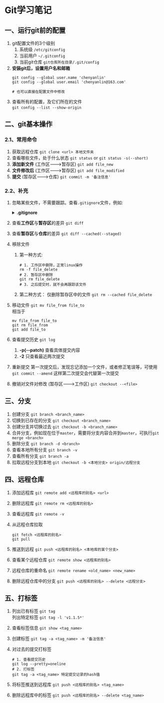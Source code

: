 # Git学习笔记
## 一、运行git前的配置
1. git配置文件的3个级别
    1. 系统级 `/etc/gitconfig`
    2. 当前用户 `~/.gitconfig`
    3. 当前git仓库 `git仓库所在目录/.git/config`
2. **安装git后，设置用户名和邮箱**
    ```shell
    git config --global user.name 'chenyanlin'
    git config --global user.email 'chenyanlin@163.com'

    # 也可以直接在配置文件中修改
    ```
3. 查看所有的配置，及它们所在的文件  
`git config --list --show-origin`

## 二、git基本操作
### 2.1、常用命令
1. 获取远程仓库 `git clone <url> 本地文件夹`
2. 查看哪些文件，处于什么状态 `git status` or `git status -s(--short)`
3. **添加新文件** (工作区--->暂存区) `git add file_new`
4. **文件修改后** (工作区--->暂存区) `git add file_modified`
5. **提交** (暂存区--->仓库) `git commit -m '备注信息'`
### 2.2、补充
1. 忽略某些文件，不需要跟踪。查看`.gitignore`文件，例如:
    <details>
    <summary><b>.gitignore</b></summary>

    ```shell
    #忽略所有.o或.a文件
    *.[oa]
    # 但跟踪所有的 lib.a，即便你在前面忽略了 .a 文件
    !lib.a

    # 只忽略当前目录下的 TODO 文件，而不忽略 subdir/TODO
    /TODO

    # 忽略任何目录下名为 build 的文件夹
    build/

    # 忽略 doc/notes.txt，但不忽略 doc/server/arch.txt
    doc/*.txt

    # 忽略 doc/ 目录及其所有子目录下的 .pdf 文件
    doc/**/*.pdf
    ```

    </details>

2. 查看**工作区**与**暂存区**的差异 `git diff`
3. 查看**暂存区**与**仓库**的差异 `git diff --cached(--staged)`
4. 移除文件
    1. 第一种方式:
        ```shell
        # 1. 工作区中删除，正常linux操作
        rm -f file_delete
        # 2. 暂存区中删除
        git rm file_delete
        # 3. 之后提交时，就不会再跟踪该文件
        ```
    2. 第二种方式：
    仅删除暂存区中的文件 `git rm --cached file_delete`
5. 移动文件 `git mv file_from file_to`  
    相当于
    ```shell
    mv file_from file_to
    git rm file_from
    git add file_to
    ```
6. 查看提交历史 `git log`
    1. **-p(--patch)** 查看具体提交内容
    2. **-2** 只查看最近两次提交
7. 重新提交
    第一次提交后，发现忘记添加一个文件，或者修正笔误等，可使用 `git commit --amend` 这样第二次提交会代替第一次提交
8. 撤销对文件对修改 (暂存区--->工作区) `git checkout --<file>`

## 三、分支
1. 创建分支 `git branch <branch_name>`
2. 切换到已存在的分支 `git checkout <branch_name>`
3. 创建分支并切换过去 `git checkout -b <branch_name>`
4. 合并分支，例如现在位于`master`，需要将分支内容合并到`master`，可执行`git merge <branch>`
5. 删除分支 `git branch -d <branch>`
6. 查看本地所有分支 `git branch -v`
7. 查看所有分支 `git branch -a`
8. 拉取远程分支到本地 `git checkout -b <本地分支> origin/远程分支`

## 四、远程仓库
1. 添加远程库 `git remote add <远程库的别名> <url>`
2. 删除远程库 `git remote rm <远程库的别名>`
3. 查看远程库 `git remote -v`
4. 从远程仓库拉取

    ```
    git fetch <远程库的别名>
    git pull
    ```

5. 推送到远程 `git push <远程库的别名> <本地库的某个分支>`
6. 查看某个远程仓库 `git remote show <远程库的别名>`
5. 远程仓库的重命名 `git remote rename <old_name> <new_name>`
7. 删除远程仓库中的分支 `git push <远程库的别名> --delete <远程分支>`

## 五、打标签
1. 列出已有标签 `git tag`  
    列出特定标签 `git tag -l 'v1.1.5*'`
2. 查看标签信息 `git show <tag_name>`
3. 创建标签 `git tag -a <tag_name> -m '备注信息'`
4. 对过去的提交打标签

    ```shell
    # 1. 查看提交历史
    git log --pretty=oneline
    # 2. 打标签
    git tag -a <tag_name> 特定提交记录的hash值
    ```

5. 将标签推送到远程库 `git push <远程库的别名> <tag_name>`
6. 删除远程库中的标签 `git push <远程库的别名> --delete <tag_name>`
